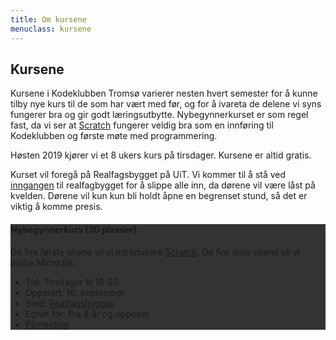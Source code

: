 ```yaml
---
title: Om kursene
menuclass: kursene
---
```

## Kursene

Kursene i Kodeklubben Tromsø varierer nesten hvert semester for å kunne tilby nye kurs til de som har vært med før,
og for å ivareta de delene vi syns fungerer bra og gir godt læringsutbytte. Nybegynnerkurset er som regel fast, da
vi ser at [Scratch](https://scratch.mit.edu) fungerer veldig bra som en innføring til Kodeklubben og første møte med programmering.

Høsten 2019 kjører vi et 8 ukers kurs på tirsdager. Kursene er altid gratis.

Kurset vil foregå på Realfagsbygget på UiT. Vi kommer til å stå ved <a href="http://bit.ly/2EnaCC1">inngangen</a> til realfagbygget for å slippe alle inn, da dørene vil være låst på kvelden. Dørene vil kun kun bli holdt åpne en begrenset stund, så det er viktig å komme presis.

<div class="row">
    <div class="col-sm-6">
        <div class="card card-inverse" style="background-color: #333; border-color: #333;">
        <!-- img class="card-img-top" src="..." alt="Card image cap" -->
        <div class="card-block">
            <h4 class="card-title">Nybegynnerkurs (30 plasser)</h4>
            <p class="card-text">
            De fire første ukene vil vi introdusere <a href="https://scratch.mit.edu">Scratch</a>. De fire siste ukene vil vi bruke Micro:Bit.
            </p>
            <ul class="list-group list-group-flush">
            <li class="list-group-item">Tid: Tirsdager kl 18-20</li>
            <li class="list-group-item">Oppstart: 10. september</li>
            <li class="list-group-item">Sted: <a href="http://bit.ly/2ZMheDY">Realfagsbygget</a></li>
            <li class="list-group-item">Egnet for: Fra 8 år og oppover.</li>
            <li class="list-group-item"><a href="https://tinyurl.com/yxgpkpxf" target="_blank" class="btn btn-primary">Påmelding</a></li>
            </ul>
        </div>
        </div>
    </div>
</div>

